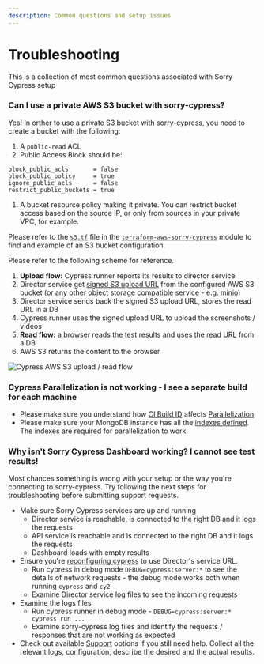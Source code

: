 ```yaml
---
description: Common questions and setup issues
---
```


# Troubleshooting

This is a collection of most common questions associated with Sorry Cypress setup

### Can I use a private AWS S3 bucket with sorry-cypress?

Yes! In orther to use a private S3 bucket with sorry-cypress, you need to create a bucket with the following:

1. A `public-read` ACL
2. Public Access Block should be:

```
block_public_acls       = false
block_public_policy     = true
ignore_public_acls      = false
restrict_public_buckets = true
```

1. A bucket resource policy making it private. You can restrict bucket access based on the source IP, or only from sources in your private VPC, for example.

Please refer to the [`s3.tf`](https://github.com/feedzai/terraform-aws-sorry-cypress/blob/main/s3.tf) file in the [`terraform-aws-sorry-cypress`](https://github.com/feedzai/terraform-aws-sorry-cypress) module to find and example of an S3 bucket configuration.

Please refer to the following scheme for reference.

1. **Upload flow:** Cypress runner reports its results to director service
2. Director service get [signed S3 upload URL](https://docs.aws.amazon.com/AmazonS3/latest/userguide/PresignedUrlUploadObject.html) from the configured AWS S3 bucket (or any other object storage compatible service - e.g. [minio](director-configuration/minio-configuration.md))
3. Director service sends back the signed S3 upload URL, stores the read URL in a DB
4. Cypress runner uses the signed upload URL to upload the screenshots / videos
5. **Read flow:** a browser reads the test results and uses the read URL from a DB
6. AWS S3 returns the content to the browser

![Cypress AWS S3 upload / read flow](../.gitbook/assets/sorry-cypress-s3.png)

### Cypress Parallelization is not working - I see a separate build for each machine

* Please make sure you understand how [CI Build ID](https://currents.dev/readme/guides/cypress-ci-build-id) affects [Parallelization](https://currents.dev/readme/guides/parallelization)
* Please make sure your MongoDB instance has all the [indexes defined](https://github.com/sorry-cypress/sorry-cypress/blob/master/packages/mongo/src/db.ts#L72). The indexes are required for parallelization to work.

### Why isn't Sorry Cypress Dashboard working? I cannot see test results!

Most chances something is wrong with your setup or the way you're connecting to sorry-cypress. Try following the next steps for troubleshooting before submitting support requests.

* Make sure Sorry Cypress services are up and running
  * Director service is reachable, is connected to the right DB and it logs the requests
  * API service is reachable and is connected to the right DB and it logs the requests
  * Dashboard loads with empty results
* Ensure you're [reconfiguring cypress](../integrating-cypress/cy2.md) to use Director's service URL.
  * Run cypress in debug mode `DEBUG=cypress:server:*` to see the details of network requests - the debug mode works both when running `cypress` and `cy2`
  * Examine Director service log files to see the incoming requests
* Examine the logs files
  * Run cypress runner in debug mode - `DEBUG=cypress:server:* cypress run ...`
  * Examine sorry-cypress log files and identify the requests / responses that are not working as expected
* Check out available [Support](../support.md) options if you still need help. Collect all the relevant logs, configuration, describe the desired and the actual results.

###
